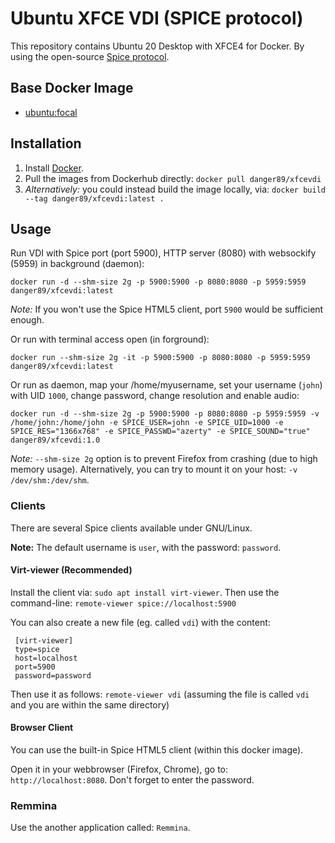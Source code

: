 # Ubuntu XFCE VDI (SPICE protocol)

This repository contains Ubuntu 20 Desktop with XFCE4 for Docker. By using the open-source [Spice protocol](https://en.wikipedia.org/wiki/Simple_Protocol_for_Independent_Computing_Environments).

## Base Docker Image

* [ubuntu:focal](https://registry.hub.docker.com/_/ubuntu/)

## Installation

1. Install [Docker](https://www.docker.com/).
2. Pull the images from Dockerhub directly: `docker pull danger89/xfcevdi`
3. *Alternatively:* you could instead build the image locally, via: `docker build --tag danger89/xfcevdi:latest .`

## Usage

Run VDI with Spice port (port 5900), HTTP server (8080) with websockify (5959) in background (daemon):

`docker run -d --shm-size 2g -p 5900:5900 -p 8080:8080 -p 5959:5959 danger89/xfcevdi:latest`

*Note:* If you won't use the Spice HTML5 client, port `5900` would be sufficient enough.

Or run with terminal access open (in forground):

`docker run --shm-size 2g -it -p 5900:5900 -p 8080:8080 -p 5959:5959 danger89/xfcevdi:latest`

Or run as daemon, map your /home/myusername, set your username (`john`) with UID `1000`, change password, change resolution and enable audio:

`docker run -d --shm-size 2g -p 5900:5900 -p 8080:8080 -p 5959:5959 -v /home/john:/home/john -e SPICE_USER=john -e SPICE_UID=1000 -e SPICE_RES="1366x768" -e SPICE_PASSWD="azerty" -e SPICE_SOUND="true" danger89/xfcevdi:1.0`

*Note:* `--shm-size 2g` option is to prevent Firefox from crashing (due to high memory usage). Alternatively, you can try to mount it on your host: `-v /dev/shm:/dev/shm`.

### Clients

There are several Spice clients available under GNU/Linux.

**Note:** The default username is `user`, with the password: `password`.

#### Virt-viewer (Recommended)
Install the client via: `sudo apt install virt-viewer`.
Then use the command-line: `remote-viewer spice://localhost:5900`

You can also create a new file (eg. called `vdi`) with the content:

```
 [virt-viewer]
 type=spice
 host=localhost
 port=5900
 password=password
```

Then use it as follows: `remote-viewer vdi` (assuming the file is called `vdi` and you are within the same directory)

#### Browser Client

You can use the built-in Spice HTML5 client (within this docker image).

Open it in your webbrowser (Firefox, Chrome), go to: `http://localhost:8080`.
Don't forget to enter the password.

### Remmina

Use the another application called: `Remmina`.